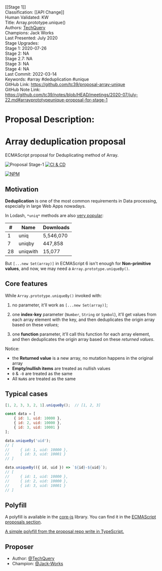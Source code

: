 [[Stage 1]]<br>Classification: [[API Change]]<br>Human Validated: KW<br>Title: Array.prototype.unique()<br>Authors: [TechQuery](https://github.com/TechQuery)<br>Champions: Jack Works<br>Last Presented: July 2020<br>Stage Upgrades:<br>Stage 1: 2020-07-26  
Stage 2: NA  
Stage 2.7: NA  
Stage 3: NA  
Stage 4: NA<br>Last Commit: 2022-03-14<br>Keywords: #array #deduplication #unique <br>GitHub Link: https://github.com/tc39/proposal-array-unique <br>GitHub Note Link: https://github.com/tc39/notes/blob/HEAD/meetings/2020-07/july-22.md#arrayprototypeunique-proposal-for-stage-1
# Proposal Description:<br>
# Array deduplication proposal

ECMAScript proposal for Deduplicating method of Array.

![Proposal Stage-1](https://img.shields.io/badge/Proposal-Stage--1-red)
[![CI & CD](https://github.com/tc39/proposal-array-unique/actions/workflows/main.yml/badge.svg)][1]

[![NPM](https://nodei.co/npm/array-unique-proposal.png?downloads=true&downloadRank=true&stars=true)][2]

## Motivation

**Deduplication** is one of the most common requirements in Data processing, especially in large Web Apps nowadays.

In Lodash, `*uniq*` methods are also [very popular][3]:

| #   | Name     | Downloads |
| --- | -------- | --------- |
| 1   | uniq     | 5,546,070 |
| 7   | uniqby   | 447,858   |
| 28  | uniqwith | 15,077    |

But `[...new Set(array)]` in ECMAScript 6 isn't enough for **Non-primitive values**, and now, we may need a `Array.prototype.uniqueBy()`.

## Core features

While `Array.prototype.uniqueBy()` invoked with:

1.  no parameter, it'll work as `[...new Set(array)]`;

2.  one **index-key** parameter (`Number`, `String` or `Symbol`), it'll get values from each array element with the key, and then deduplicates the origin array based on these _values_;

3.  one **function** parameter, it'll call this function for each array element, and then deduplicates the origin array based on these _returned values_.

Notice:

-   the **Returned value** is a new array, no mutation happens in the original array
-   **Empty/nullish items** are treated as nullish values
-   `0` & `-0` are treated as the same
-   All `NaN`s are treated as the same

## Typical cases

```JavaScript
[1, 2, 3, 3, 2, 1].uniqueBy();  // [1, 2, 3]

const data = [
    { id: 1, uid: 10000 },
    { id: 2, uid: 10000 },
    { id: 3, uid: 10001 }
];

data.uniqueBy('uid');
// [
//     { id: 1, uid: 10000 },
//     { id: 3, uid: 10001 }
// ]

data.uniqueBy(({ id, uid }) => `${id}-${uid}`);
// [
//     { id: 1, uid: 10000 },
//     { id: 2, uid: 10000 },
//     { id: 3, uid: 10001 }
// ]
```

## Polyfill

A polyfill is available in the [core-js][4] library. You can find it in the [ECMAScript proposals section][5].

[A simple polyfill from the proposal repo write in TypeScript.](polyfill/index.ts)

## Proposer

-   Author: [@TechQuery](https://github.com/TechQuery)
-   Champion: [@Jack-Works](https://github.com/Jack-Works)

[1]: https://github.com/tc39/proposal-array-unique/actions/workflows/main.yml
[2]: https://nodei.co/npm/array-unique-proposal/
[3]: https://github.com/AndrewRot/lodash-function-usage/blob/9ec92a7980e321f8a32dd62e13addd6562ba4612/README.md
[4]: https://github.com/zloirock/core-js
[5]: https://github.com/zloirock/core-js#array-deduplication